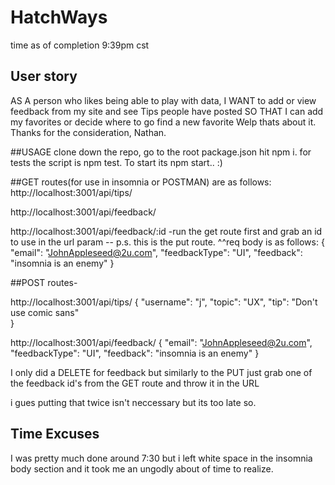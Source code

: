 # HatchWays
time as of completion 9:39pm cst

## User story
AS A person who likes being able to play with data,
I WANT to add or view feedback from my site and see Tips people have posted
SO THAT I can add my favorites or decide where to go find a new favorite
Welp thats about it. Thanks for the consideration,
Nathan.



##USAGE
clone down the repo, go to the root package.json hit npm i. 
for tests the script is npm test. To start its npm start.. :)

##GET routes(for use in insomnia or POSTMAN) are as follows:
http://localhost:3001/api/tips/ 

http://localhost:3001/api/feedback/

http://localhost:3001/api/feedback/:id -run the get route first and grab an id to use in the url param -- p.s. this is the put route.
^^req body is as follows:
{
  "email": "JohnAppleseed@2u.com",
  "feedbackType": "UI",
  "feedback": "insomnia is an enemy"
}


##POST routes-

http://localhost:3001/api/tips/ 
  {
        "username": "j",
        "topic": "UX",
        "tip": "Don't use comic sans"       
 }    
 
http://localhost:3001/api/feedback/ 
{
  "email": "JohnAppleseed@2u.com",
  "feedbackType": "UI",
  "feedback": "insomnia is an enemy"
}

I only did a DELETE for feedback but similarly to the PUT just grab one of the feedback id's from the GET route and throw it in the URL  

i gues putting that twice isn't neccessary but its too late so.


## Time Excuses 
I was pretty much done around 7:30 but i left  white space in the insomnia body section and it took me an ungodly about of time to realize. 





